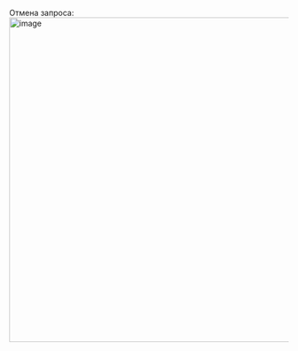 Отмена запроса:
<img width="586" alt="image" src="https://github.com/v0blaa/RXSwift/assets/89926329/20ca8cb2-9d8d-49a1-9ddc-19b301d7e66b">

